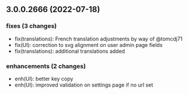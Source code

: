 ## 3.0.0.2666 (2022-07-18)

### fixes (3 changes)

- fix(translations): French translation adjustments by way of @tomcdj71
- fix(UI): correction to svg alignment on user admin page fields
- fix(translations): additional translations added

### enhancements (2 changes)

- enh(UI): better key copy
- enh(UI): improved validation on settings page if no url set

